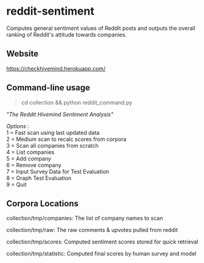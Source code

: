 # reddit-sentiment
Computes general sentiment values of Reddit posts and outputs the overall ranking of Reddit's attitude towards companies. 

## Website
https://checkhivemind.herokuapp.com/

## Command-line usage
> cd collection &&
> python reddit_command.py

*"The Reddit Hivemind Sentiment Analysis"*

  *Options :*                                                    
  1 = Fast scan using last updated data                       
  2 = Medium scan to recalc scores from corpora               
  3 = Scan all companies from scratch             
  4 = List companies                                          
  5 = Add company                                             
  6 = Remove company                                          
  7 = Input Survey Data for Test Evaluation                   
  8 = Graph Test Evaluation                                   
  9 = Quit                                                    

## Corpora Locations
collection/tmp/companies: The list of company names to scan

collection/tmp/raw: The raw comments & upvotes pulled from reddit

collection/tmp/scores: Computed sentiment scores stored for quick retrieval

collection/tmp/statistic: Computed final scores by human survey and model


